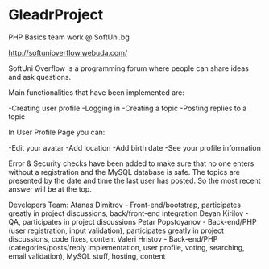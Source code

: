 GleadrProject
=============

PHP Basics team work @ SoftUni.bg

http://softunioverflow.webuda.com/

SoftUni Overflow is a programming forum where people can share ideas and ask questions.

Main functionalities that have been implemented are:

-Creating user profile
-Logging in
-Creating a topic
-Posting replies to a topic

In User Profile Page you can:

-Edit your avatar
-Add location
-Add birth date
-See your profile information

Error & Security checks have been added to make sure that no one enters without a registration and the MySQL database is safe.
The topics are presented by the date and time the last user has posted. So the most recent answer will be at the top.

Developers Team:
Atanas Dimitrov - Front-end/bootstrap, participates greatly in project discussions, back/front-end integration
Deyan Kirilov - QA, participates in project discussions
Petar Popstoyanov - Back-end/PHP (user registration, input validation), participates greatly in project discussions, code fixes, content
Valeri Hristov -  Back-end/PHP (categories/posts/reply implementation, user profile, voting, searching, email validation), MySQL stuff, hosting, content
